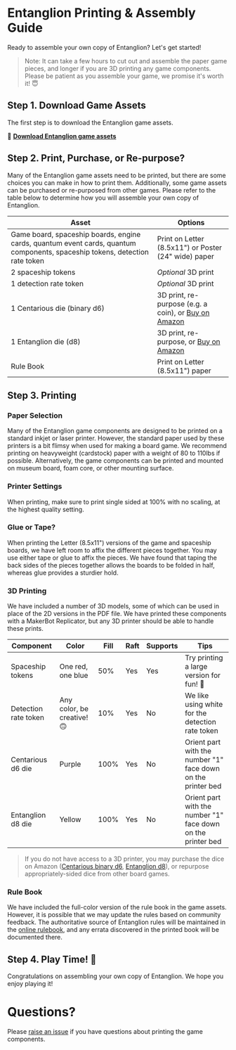 # Entanglion Printing & Assembly Guide
Ready to assemble your own copy of Entanglion? Let's get started!

> Note: It can take a few hours to cut out and assemble the paper game pieces, and longer if you are 3D printing any game components. Please be patient as you assemble your game, we promise it's worth it! 😇

## Step 1. Download Game Assets
The first step is to download the Entanglion game assets.

🚀 **[Download Entanglion game assets](../../../releases)**

## Step 2. Print, Purchase, or Re-purpose?
Many of the Entanglion game assets need to be printed, but there are some choices you can make in how to print them. Additionally, some game assets can be purchased or re-purposed from other games. Please refer to the table below to determine how you will assemble your own copy of Entanglion.

| Asset | Options |
| --- | --- |
| Game board, spaceship boards, engine cards, quantum event cards, quantum components, spaceship tokens, detection rate token | Print on Letter (8.5x11") or Poster (24" wide) paper |
| 2 spaceship tokens | _Optional_ 3D print |
| 1 detection rate token | _Optional_ 3D print |
| 1 Centarious die (binary d6) | 3D print, re-purpose (e.g. a coin), or [Buy on Amazon](http://a.co/0cW7fsG) |
| 1 Entanglion die (d8) | 3D print, re-purpose, or [Buy on Amazon](http://a.co/aNyVaz9) |
| Rule Book | Print on Letter (8.5x11") paper |

## Step 3. Printing

### Paper Selection
Many of the Entanglion game components are designed to be printed on a standard inkjet or laser printer. However, the standard paper used by these printers is a bit flimsy when used for making a board game. We recommend printing on heavyweight (cardstock) paper with a weight of 80 to 110lbs if possible. Alternatively, the game components can be printed and mounted on museum board, foam core, or other mounting surface.

### Printer Settings
When printing, make sure to print single sided at 100% with no scaling, at the highest quality setting.

### Glue or Tape?
When printing the Letter (8.5x11") versions of the game and spaceship boards, we have left room to affix the different pieces together. You may use either tape or glue to affix the pieces. We have found that taping the back sides of the pieces together allows the boards to be folded in half, whereas glue provides a sturdier hold.

### 3D Printing
We have included a number of 3D models, some of which can be used in place of the 2D versions in the PDF file. We have printed these components with a MakerBot Replicator, but any 3D printer should be able to handle these prints.

| Component | Color | Fill | Raft | Supports | Tips |
| --- | --- | --- | --- | --- | --- |
| Spaceship tokens | One red, one blue | 50% | Yes | Yes | Try printing a large version for fun! 🚀 |
| Detection rate token | Any color, be creative! 🙃 | 10% | Yes | No | We like using white for the detection rate token |
| Centarious d6 die | Purple | 100% | Yes | No | Orient part with the number "1" face down on the printer bed |
| Entanglion d8 die | Yellow | 100% | Yes | No | Orient part with the number "1" face down on the printer bed |

> If you do not have access to a 3D printer, you may purchase the dice on Amazon ([Centarious binary d6](http://a.co/0cW7fsG), [Entanglion d8](http://a.co/aNyVaz9)), or repurpose appropriately-sided dice from other board games.

### Rule Book
We have included the full-color version of the rule book in the game assets. However, it is possible that we may update the rules based on community feedback. The authoritative source of Entanglion rules will be maintained in the [online rulebook](../game), and any errata discovered in the printed book will be documented there.

## Step 4. Play Time! 🚀
Congratulations on assembling your own copy of Entanglion. We hope you enjoy playing it!

# Questions?
Please [raise an issue](../../../issues) if you have questions about printing the game components.
